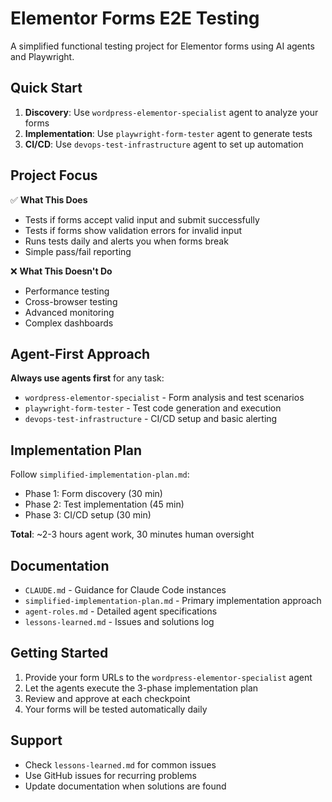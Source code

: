 # Elementor Forms E2E Testing

A simplified functional testing project for Elementor forms using AI agents and Playwright.

## Quick Start

1. **Discovery**: Use `wordpress-elementor-specialist` agent to analyze your forms
2. **Implementation**: Use `playwright-form-tester` agent to generate tests
3. **CI/CD**: Use `devops-test-infrastructure` agent to set up automation

## Project Focus

✅ **What This Does**
- Tests if forms accept valid input and submit successfully
- Tests if forms show validation errors for invalid input
- Runs tests daily and alerts you when forms break
- Simple pass/fail reporting

❌ **What This Doesn't Do**
- Performance testing
- Cross-browser testing
- Advanced monitoring
- Complex dashboards

## Agent-First Approach

**Always use agents first** for any task:
- `wordpress-elementor-specialist` - Form analysis and test scenarios
- `playwright-form-tester` - Test code generation and execution
- `devops-test-infrastructure` - CI/CD setup and basic alerting

## Implementation Plan

Follow `simplified-implementation-plan.md`:
- Phase 1: Form discovery (30 min)
- Phase 2: Test implementation (45 min)
- Phase 3: CI/CD setup (30 min)

**Total**: ~2-3 hours agent work, 30 minutes human oversight

## Documentation

- `CLAUDE.md` - Guidance for Claude Code instances
- `simplified-implementation-plan.md` - Primary implementation approach
- `agent-roles.md` - Detailed agent specifications
- `lessons-learned.md` - Issues and solutions log

## Getting Started

1. Provide your form URLs to the `wordpress-elementor-specialist` agent
2. Let the agents execute the 3-phase implementation plan
3. Review and approve at each checkpoint
4. Your forms will be tested automatically daily

## Support

- Check `lessons-learned.md` for common issues
- Use GitHub issues for recurring problems
- Update documentation when solutions are found